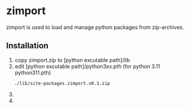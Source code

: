 # zimport

zimport is used to load and manage python packages from zip-archives.

Installation
------------

1. copy zimport.zip to [python excutable path]/lib
2. edit [python excutable path]/python3xx.pth (for python 3.11 python311.pth)
```
   ./lib/site-packages.zimport.v0.1.zip
```
3. 
4. 

